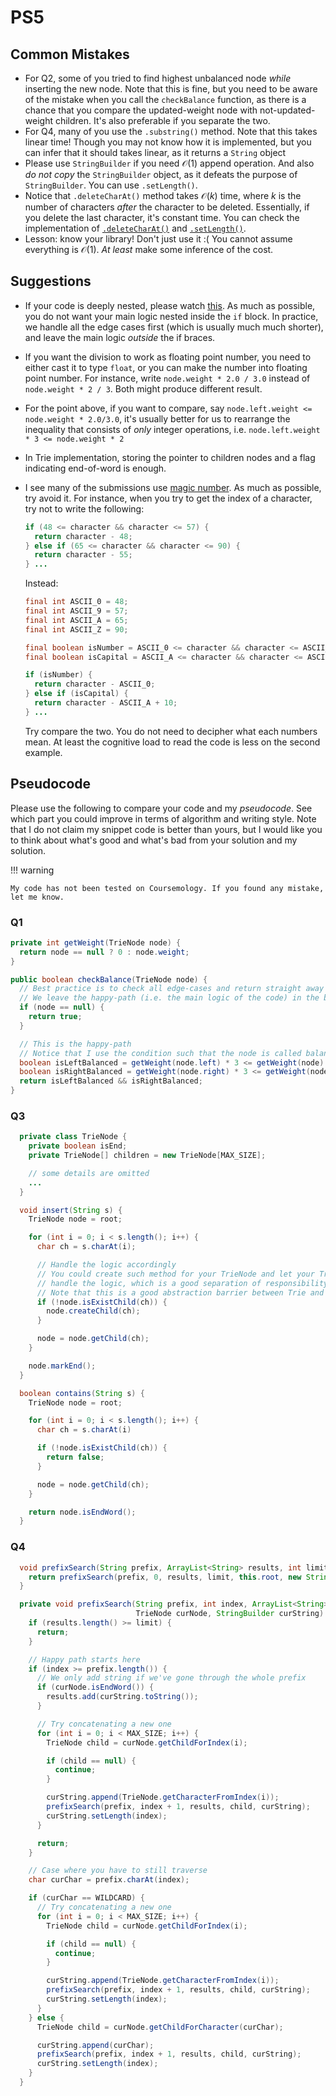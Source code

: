 # PS5

## Common Mistakes

- For Q2, some of you tried to find highest unbalanced node _while_ inserting the new node. Note that this is fine, but you need to be aware of the mistake when you call the `checkBalance` function, as there is a chance that you compare the updated-weight node with not-updated-weight children. It's also preferable if you separate the two.
- For Q4, many of you use the `.substring()` method. Note that this takes linear time! Though you may not know how it is implemented, but you can infer that it should takes linear, as it returns a `String` object
- Please use `StringBuilder` if you need $\mathcal{O}(1)$ append operation. And also _do not copy_ the `StringBuilder` object, as it defeats the purpose of `StringBuilder`. You can use `.setLength()`.
- Notice that `.deleteCharAt()` method takes $\mathcal{O}(k)$ time, where $k$ is the number of characters _after_ the character to be deleted. Essentially, if you delete the last character, it's constant time. You can check the implementation of [`.deleteCharAt()`](https://github.com/AdoptOpenJDK/openjdk-jdk11/blob/master/src/java.base/share/classes/java/lang/AbstractStringBuilder.java#L912-L917) and [`.setLength()`](https://github.com/AdoptOpenJDK/openjdk-jdk11/blob/master/src/java.base/share/classes/java/lang/AbstractStringBuilder.java#L270-L283).
- Lesson: know your library! Don't just use it :( You cannot assume everything is $\mathcal{O}(1)$. _At least_ make some inference of the cost.

## Suggestions

- If your code is deeply nested, please watch [this](https://www.youtube.com/watch?v=CFRhGnuXG-4). As much as possible, you do not want your main logic nested inside the `if` block. In practice, we handle all the edge cases first (which is usually much much shorter), and leave the main logic _outside_ the if braces.
- If you want the division to work as floating point number, you need to either cast it to type `float`, or you can make the number into floating point number. For instance, write `node.weight * 2.0 / 3.0` instead of `node.weight * 2 / 3`. Both might produce different result.
- For the point above, if you want to compare, say `node.left.weight <= node.weight * 2.0/3.0`, it's usually better for us to rearrange the inequality that consists of _only_ integer operations, i.e. `node.left.weight * 3 <= node.weight * 2`
- In Trie implementation, storing the pointer to children nodes and a flag indicating end-of-word is enough.
- I see many of the submissions use [magic number](https://stackoverflow.com/questions/47882/what-is-a-magic-number-and-why-is-it-bad). As much as possible, try avoid it. For instance, when you try to get the index of a character, try not to write the following:

    ```java
    if (48 <= character && character <= 57) {
      return character - 48;
    } else if (65 <= character && character <= 90) {
      return character - 55;
    } ...
    ```

    Instead:

    ```java
    final int ASCII_0 = 48;
    final int ASCII_9 = 57;
    final int ASCII_A = 65;
    final int ASCII_Z = 90;

    final boolean isNumber = ASCII_0 <= character && character <= ASCII_9;
    final boolean isCapital = ASCII_A <= character && character <= ASCII_Z;

    if (isNumber) {
      return character - ASCII_0;
    } else if (isCapital) {
      return character - ASCII_A + 10;
    } ...
    ```

    Try compare the two. You do not need to decipher what each numbers mean. At least the cognitive load to read the code is less on the second example.

## Pseudocode

Please use the following to compare your code and my _pseudocode_. See which part you could improve in terms of algorithm and writing style. Note that I do not claim my snippet code is better than yours, but I would like you to think about what's good and what's bad from your solution and my solution.

!!! warning

    My code has not been tested on Coursemology. If you found any mistake, let me know.

### Q1

```java
private int getWeight(TrieNode node) {
  return node == null ? 0 : node.weight;
}

public boolean checkBalance(TrieNode node) {
  // Best practice is to check all edge-cases and return straight away
  // We leave the happy-path (i.e. the main logic of the code) in the body
  if (node == null) {
    return true;
  }

  // This is the happy-path
  // Notice that I use the condition such that the node is called balanced, instead of calling the negation on unbalanced condition.
  boolean isLeftBalanced = getWeight(node.left) * 3 <= getWeight(node) * 2;
  boolean isRightBalanced = getWeight(node.right) * 3 <= getWeight(node) * 2;
  return isLeftBalanced && isRightBalanced;
}
```

### Q3

```java
  private class TrieNode {
    private boolean isEnd;
    private TrieNode[] children = new TrieNode[MAX_SIZE];

    // some details are omitted
    ...
  }

  void insert(String s) {
    TrieNode node = root;

    for (int i = 0; i < s.length(); i++) {
      char ch = s.charAt(i);

      // Handle the logic accordingly
      // You could create such method for your TrieNode and let your TrieNode
      // handle the logic, which is a good separation of responsibility.
      // Note that this is a good abstraction barrier between Trie and TrieNode.
      if (!node.isExistChild(ch)) {
        node.createChild(ch);
      }

      node = node.getChild(ch);
    }

    node.markEnd();
  }

  boolean contains(String s) {
    TrieNode node = root;

    for (int i = 0; i < s.length(); i++) {
      char ch = s.charAt(i)

      if (!node.isExistChild(ch)) {
        return false;
      }

      node = node.getChild(ch);
    }

    return node.isEndWord();
  }
```

### Q4

```java
  void prefixSearch(String prefix, ArrayList<String> results, int limit) {
    return prefixSearch(prefix, 0, results, limit, this.root, new StringBuilder());
  }

  private void prefixSearch(String prefix, int index, ArrayList<String> results,
                            TrieNode curNode, StringBuilder curString) {
    if (results.length() >= limit) {
      return;
    }

    // Happy path starts here
    if (index >= prefix.length()) {
      // We only add string if we've gone through the whole prefix
      if (curNode.isEndWord()) {
        results.add(curString.toString());
      }

      // Try concatenating a new one
      for (int i = 0; i < MAX_SIZE; i++) {
        TrieNode child = curNode.getChildForIndex(i);

        if (child == null) {
          continue;
        }

        curString.append(TrieNode.getCharacterFromIndex(i));
        prefixSearch(prefix, index + 1, results, child, curString);
        curString.setLength(index);
      }

      return;
    }

    // Case where you have to still traverse
    char curChar = prefix.charAt(index);

    if (curChar == WILDCARD) {
      // Try concatenating a new one
      for (int i = 0; i < MAX_SIZE; i++) {
        TrieNode child = curNode.getChildForIndex(i);

        if (child == null) {
          continue;
        }

        curString.append(TrieNode.getCharacterFromIndex(i));
        prefixSearch(prefix, index + 1, results, child, curString);
        curString.setLength(index);
      }
    } else {
      TrieNode child = curNode.getChildForCharacter(curChar);

      curString.append(curChar);
      prefixSearch(prefix, index + 1, results, child, curString);
      curString.setLength(index);
    }
  }
```
